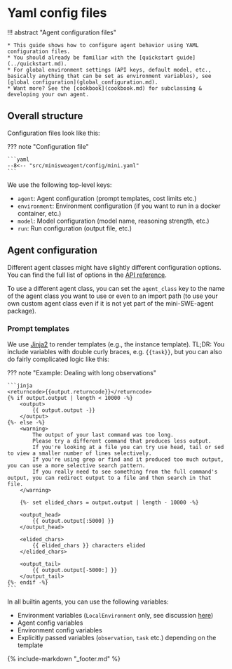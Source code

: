 # Yaml config files

!!! abstract "Agent configuration files"

    * This guide shows how to configure agent behavior using YAML configuration files.
    * You should already be familiar with the [quickstart guide](../quickstart.md).
    * For global environment settings (API keys, default model, etc., basically anything that can be set as environment variables), see [global configuration](global_configuration.md).
    * Want more? See the [cookbook](cookbook.md) for subclassing & developing your own agent.

## Overall structure

Configuration files look like this:

??? note "Configuration file"

    ```yaml
    --8<-- "src/minisweagent/config/mini.yaml"
    ```

We use the following top-level keys:

- `agent`: Agent configuration (prompt templates, cost limits etc.)
- `environment`: Environment configuration (if you want to run in a docker container, etc.)
- `model`: Model configuration (model name, reasoning strength, etc.)
- `run`: Run configuration (output file, etc.)

## Agent configuration

Different agent classes might have slightly different configuration options.
You can find the full list of options in the [API reference](../reference/agents/default.md).

To use a different agent class, you can set the `agent_class` key to the name of the agent class you want to use
or even to an import path (to use your own custom agent class even if it is not yet part of the mini-SWE-agent package).

### Prompt templates

We use [Jinja2](https://jinja.palletsprojects.com/) to render templates (e.g., the instance template).
TL;DR: You include variables with double curly braces, e.g. `{{task}}`, but you can also do fairly complicated logic like this:

??? note "Example: Dealing with long observations"

    ```jinja
    <returncode>{{output.returncode}}</returncode>
    {% if output.output | length < 10000 -%}
        <output>
            {{ output.output -}}
        </output>
    {%- else -%}
        <warning>
            The output of your last command was too long.
            Please try a different command that produces less output.
            If you're looking at a file you can try use head, tail or sed to view a smaller number of lines selectively.
            If you're using grep or find and it produced too much output, you can use a more selective search pattern.
            If you really need to see something from the full command's output, you can redirect output to a file and then search in that file.
        </warning>

        {%- set elided_chars = output.output | length - 10000 -%}

        <output_head>
            {{ output.output[:5000] }}
        </output_head>

        <elided_chars>
            {{ elided_chars }} characters elided
        </elided_chars>

        <output_tail>
            {{ output.output[-5000:] }}
        </output_tail>
    {%- endif -%}
    ```

In all builtin agents, you can use the following variables:

- Environment variables (`LocalEnvironment` only, see discussion [here](https://github.com/SWE-agent/mini-swe-agent/pull/425))
- Agent config variables
- Environment config variables
- Explicitly passed variables (`observation`, `task` etc.) depending on the template

{% include-markdown "_footer.md" %}
